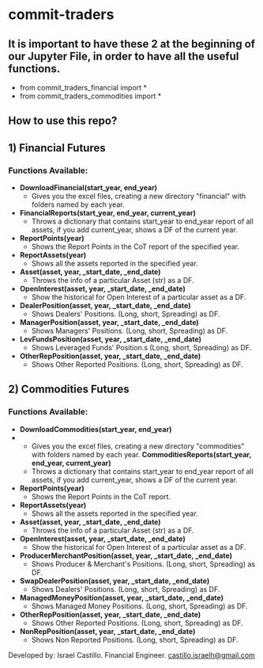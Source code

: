 # commit-traders

## It is important to have these 2 at the beginning of our Jupyter File, in order to have all the useful functions.
* from commit_traders_financial import * 
* from commit_traders_commodities import *

## How to use this repo? 

## 1) Financial Futures
  ### Functions Available:
  * **DownloadFinancial(start_year, end_year)**
    - Gives you the excel files, creating a new directory "financial" with folders named by each year.
  * **FinancialReports(start_year, end_year, current_year)**
    - Throws a dictionary that contains start_year to end_year report of all assets, if you add current_year, shows a DF of the current year.
  * **ReportPoints(year)**
    - Shows the Report Points in the CoT report of the specified year.
  * **ReportAssets(year)**
    - Shows all the assets reported in the specified year.
  * **Asset(asset, year,  _start_date, _end_date)**
    - Throws the info of a particular Asset (str) as a DF.
  * **OpenInterest(asset, year,  _start_date, _end_date)**
    - Show the historical for Open Interest of a particular asset as a DF.
  * **DealerPosition(asset, year,  _start_date, _end_date)**
    - Shows Dealers' Positions. (Long, short, Spreading) as DF.
  * **ManagerPosition(asset, year,  _start_date, _end_date)**
    - Shows Managers' Positions. (Long, short, Spreading) as DF.
  * **LevFundsPosition(asset, year,  _start_date, _end_date)**
    - Shows Leveraged Funds' Position.s (Long, short, Spreading) as DF.
  * **OtherRepPosition(asset, year,  _start_date, _end_date)**
    - Shows Other Reported Positions. (Long, short, Spreading) as DF.

## 2) Commodities Futures
  ### Functions Available:
  * **DownloadCommodities(start_year, end_year)**
  * - Gives you the excel files, creating a new directory "commodities" with folders named by each year.
  **CommoditiesReports(start_year, end_year, current_year)**
    - Throws a dictionary that contains start_year to end_year report of all assets, if you add current_year, shows a DF of the current year.
  * **ReportPoints(year)**
    - Shows the Report Points in the CoT report.
  * **ReportAssets(year)**
    - Shows all the assets reported in the specified year.
  * **Asset(asset, year,  _start_date, _end_date)**
    - Throws the info of a particular Asset (str) as a DF.
  * **OpenInterest(asset, year,  _start_date, _end_date)**
    - Show the historical for Open Interest of a particular asset as a DF.
  * **ProducerMerchantPosition(asset, year,  _start_date, _end_date)**
    - Shows Producer & Merchant's Positions. (Long, short, Spreading) as DF.
  * **SwapDealerPosition(asset, year,  _start_date, _end_date)**
    - Shows Dealers' Positions. (Long, short, Spreading) as DF.
  * **ManagedMoneyPosition(asset, year,  _start_date, _end_date)**
    - Shows Managed Money Positions. (Long, short, Spreading) as DF.
  * **OtherRepPosition(asset, year,  _start_date, _end_date)**
    - Shows Other Reported Positions. (Long, short, Spreading) as DF.
  * **NonRepPosition(asset, year,  _start_date, _end_date)**
    - Shows Non Reported Positions. (Long, short, Spreading) as DF.

Developed by: Israel Castillo. Financial Engineer. castillo.israelh@gmail.com
